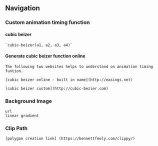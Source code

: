 ## Navigation

[](https://github.com/rgopi2win/advanced-css/blob/master/navigation/img/ezgif.com-crop.gif)

### Custom animation timing function

#### cubic beizer 

	`cubic-beizer(a1, a2, a3, a4)`

#### Generate cubic beizer function online
	
	The following two websites helps to understand on animation timing funtion.

	[cubic beizer online - built in name](http://easings.net)

	[cubic beizer custom](http://cubic-bezier.com)

### Background Image
	url
	linear gradient
	
### Clip Path
		
	[polygon creation link] (https://bennettfeely.com/clippy/)
